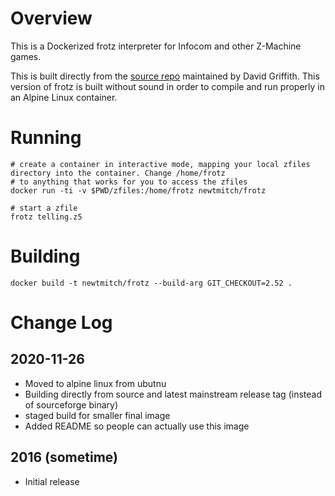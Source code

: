 # Overview

This is a Dockerized frotz interpreter for Infocom and other Z-Machine games.

This is built directly from the [source repo](HERE) maintained by David Griffith. This version of frotz is built without sound in order to compile and run properly in an Alpine Linux container.

# Running

```
# create a container in interactive mode, mapping your local zfiles directory into the container. Change /home/frotz
# to anything that works for you to access the zfiles
docker run -ti -v $PWD/zfiles:/home/frotz newtmitch/frotz

# start a zfile
frotz telling.z5
```

# Building

```
docker build -t newtmitch/frotz --build-arg GIT_CHECKOUT=2.52 .
```

# Change Log

## 2020-11-26
* Moved to alpine linux from ubutnu
* Building directly from source and latest mainstream release tag (instead of sourceforge binary)
* staged build for smaller final image
* Added README so people can actually use this image

## 2016 (sometime)
* Initial release
